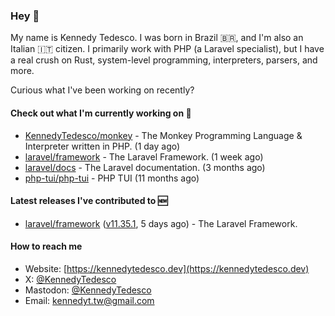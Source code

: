 ### Hey 👋

My name is Kennedy Tedesco. I was born in Brazil 🇧🇷, and I'm also an Italian 🇮🇹 citizen. I primarily work with PHP (a Laravel specialist), but I have a real crush on Rust, system-level programming, interpreters, parsers, and more.

Curious what I've been working on recently?

#### Check out what I'm currently working on 🚀


- [KennedyTedesco/monkey](https://github.com/KennedyTedesco/monkey) - The Monkey Programming Language &amp; Interpreter written in PHP. (1 day ago)
- [laravel/framework](https://github.com/laravel/framework) - The Laravel Framework. (1 week ago)
- [laravel/docs](https://github.com/laravel/docs) - The Laravel documentation. (3 months ago)
- [php-tui/php-tui](https://github.com/php-tui/php-tui) - PHP TUI (11 months ago)

#### Latest releases I've contributed to 🆕


- [laravel/framework](https://github.com/laravel/framework) ([v11.35.1](https://github.com/laravel/framework/releases/tag/v11.35.1), 5 days ago) - The Laravel Framework.

#### How to reach me

- Website: [https://kennedytedesco.dev](https://kennedytedesco.dev)
- X: [@KennedyTedesco](https://x.com/KennedyTedesco)
- Mastodon: [@KennedyTedesco](https://fosstodon.org/@KennedyTedesco)
- Email: [kennedyt.tw@gmail.com](mailto://kennedyt.tw@gmail.com)
